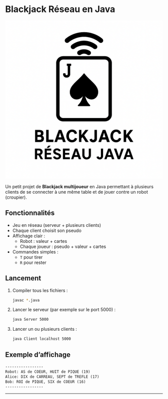 # Blackjack Réseau en Java

![Logo du projet](logo.png)

Un petit projet de **Blackjack multijoueur** en Java permettant à plusieurs clients de se connecter à une même table et de jouer contre un robot (croupier).

## Fonctionnalités
- Jeu en réseau (serveur + plusieurs clients)
- Chaque client choisit son pseudo
- Affichage clair :
  - Robot : valeur + cartes
  - Chaque joueur : pseudo + valeur + cartes
- Commandes simples :
  - `T` pour tirer
  - `R` pour rester

## Lancement
1. Compiler tous les fichiers :
   ```bash
   javac *.java
   ```

2. Lancer le serveur (par exemple sur le port 5000) :
   ```bash
   java Server 5000
   ```

3. Lancer un ou plusieurs clients :
   ```bash
   java Client localhost 5000
   ```

## Exemple d’affichage
```
-----------------
Robot: AS de COEUR, HUIT de PIQUE (19)
Alice: DIX de CARREAU, SEPT de TREFLE (17)
Bob: ROI de PIQUE, SIX de COEUR (16)
-----------------
```

---
